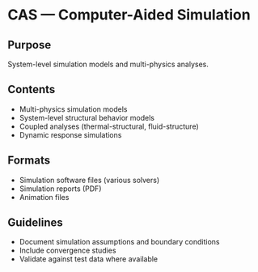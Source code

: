 # CAS — Computer-Aided Simulation

## Purpose
System-level simulation models and multi-physics analyses.

## Contents
- Multi-physics simulation models
- System-level structural behavior models
- Coupled analyses (thermal-structural, fluid-structure)
- Dynamic response simulations

## Formats
- Simulation software files (various solvers)
- Simulation reports (PDF)
- Animation files

## Guidelines
- Document simulation assumptions and boundary conditions
- Include convergence studies
- Validate against test data where available
